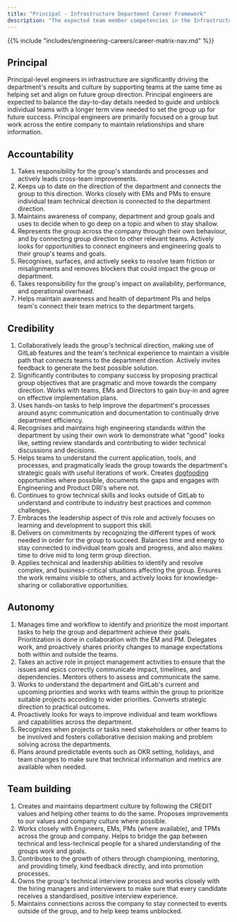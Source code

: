 ```yaml
---
title: "Principal - Infrastructure Department Career Framework"
description: "The expected team member competencies in the Infrastructure department at GitLab for the Principal job level."
---
```


{{% include "includes/engineering-careers/career-matrix-nav.md" %}}

## Principal 

Principal-level engineers in infrastructure are significantly driving the department's results and culture by supporting teams at the same time as helping set and align on future group direction.  Principal engineers are expected to balance the day-to-day details needed to guide and unblock individual teams with a longer term view needed to set the group up for future success. Principal engineers are primarily focused on a group but work across the entire company to maintain relationships and share information. 

## Accountability

1. Takes responsibility for the group's standards and processes and actively leads cross-team improvements.
1. Keeps up to date on the direction of the department and connects the group to this direction. Works closely with EMs and PMs to ensure individual team technical direction is connected to the department direction. 
1. Maintains awareness of company, department and group goals and uses to decide when to go deep on a topic and when to stay shallow.
1. Represents the group across the company through their own behaviour, and by connecting group direction to other relevant teams. Actively looks for opportunities to connect engineers and engineering goals to their group's teams and goals. 
1. Recognises, surfaces, and actively seeks to resolve team friction or misalignments and removes blockers that could impact the group or department. 
1. Takes responsibility for the group's impact on availability, performance, and operational overhead. 
1. Helps maintain awareness and health of department PIs and helps team's connect their team metrics to the department targets.

## Credibility

1. Collaboratively leads the group's technical direction, making use of GitLab features and the team's technical experience to maintain a visible path that connects teams to the department direction. Actively invites feedback to generate the best possible solution.
1. Significantly contributes to company success by proposing practical group objectives that are pragmatic and move towards the company direction. Works with teams, EMs and Directors to gain buy-in and agree on effective implementation plans. 
1. Uses hands-on tasks to help improve the department's processes around async communication and documentation to continually drive department efficiency. 
1. Recognises and maintains high engineering standards within the department by using their own work to demonstrate what "good" looks like, setting review standards and contributing to wider technical discussions and decisions. 
1. Helps teams to understand the current application, tools, and processes, and pragmatically leads the group towards the department's strategic goals with useful iterations of work. Creates [dogfooding](/handbook/values/#dogfooding) opportunities where possible, documents the gaps and engages with Engineering and Product DRI's where not. 
1. Continues to grow technical skills and looks outside of GitLab to understand and contribute to industry best practices and common challenges. 
1. Embraces the leadership aspect of this role and actively focuses on learning and development to support this skill. 
1. Delivers on commitments by recognizing the different types of work needed in order for the group to succeed. Balances time and energy to stay connected to individual team goals and progress, and also makes time to drive mid to long term group direction.
1. Applies technical and leadership abilities to identify and resolve complex, and business-critical situations affecting the group. Ensures the work remains visible to others, and actively looks for knowledge-sharing or collaborative opportunities.

## Autonomy

1. Manages time and workflow to identify and prioritize the most important tasks to help the group and department achieve their goals. Prioritization is done in collaboration with the EM and PM. Delegates work, and proactively shares priority changes to manage expectations both within and outside the teams. 
1. Takes an active role in project management activities to ensure that the issues and epics correctly communicate impact, timelines, and dependencies. Mentors others to assess and communicate the same. 
1. Works to understand the department and GitLab's current and upcoming priorities and works with teams within the group to prioritize suitable projects according to wider priorities. Converts strategic direction to practical outcomes. 
1. Proactively looks for ways to improve individual and team workflows and capabilities across the department. 
1. Recognizes when projects or tasks need stakeholders or other teams to be involved and fosters collaborative decision making and problem solving across the departments.
1. Plans around predictable events such as OKR setting, holidays, and team changes to make sure that technical information and metrics are available when needed.

## Team building

1. Creates and maintains department culture by following the CREDIT values and helping other teams to do the same. Proposes improvements to our values and company culture where possible. 
1. Works closely with Engineers, EMs, PMs (where available), and TPMs across the group and company. Helps to bridge the gap between technical and less-technical people for a shared understanding of the groups work and goals. 
1. Contributes to the growth of others through championing, mentoring, and providing timely, kind feedback directly, and into promotion processes.
1. Owns the group's technical interview process and works closely with the hiring managers and interviewers to make sure that every candidate receives a standardised, positive interview experience. 
1. Maintains connections across the company to stay connected to events outside of the group, and to help keep teams unblocked.
